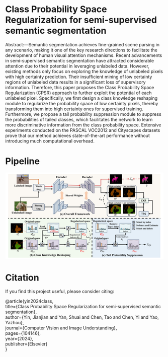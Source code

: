 # Class Probability Space Regularization for semi-supervised semantic segmentation
 Abstract:—Semantic segmentation achieves fine-grained scene parsing in any scenario, making it one of the key research directions to facilitate the development of human visual attention mechanisms. Recent advancements in semi-supervised semantic segmentation have attracted considerable attention due to their potential in leveraging unlabeled data. However, existing methods only focus on exploring the knowledge of unlabeled pixels with high certainty prediction. Their insufficient mining of low certainty regions of unlabeled data results in a significant loss of supervisory information. Therefore, this paper proposes the Class Probability Space Regularization (CPSR) approach to further exploit the potential of each unlabeled pixel. Specifically, we first design a class knowledge reshaping module to regularize the probability space of low certainty pixels, thereby transforming them into high certainty ones for supervised training. Furthermore, we propose a tail probability suppression module to suppress the probabilities of tailed classes, which facilitates the network to learn more discriminative information from the class probability space. Extensive experiments conducted on the PASCAL VOC2012 and Cityscapes datasets prove that our method achieves state-of-the-art performance without introducing much computational overhead.

 # Pipeline
 ![Network](https://github.com/PixelSegTech/CPSR/blob/main/Net.png)

 # Citation
 If you find this project useful, please consider citing:

 @article{yin2024class, <br>
  title={Class Probability Space Regularization for semi-supervised semantic segmentation}, <br>
  author={Yin, Jianjian and Yan, Shuai and Chen, Tao and Chen, Yi and Yao, Yazhou}, <br>
  journal={Computer Vision and Image Understanding}, <br>
  pages={104146}, <br>
  year={2024},  <br>
  publisher={Elsevier}  <br>
}

